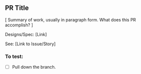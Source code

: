 ## PR Title
[ Summary of work, usually in paragraph form. What does this PR accomplish? ]

Designs/Spec: [Link]

See: [Link to Issue/Story]

### To test:
- [ ] Pull down the branch. 
